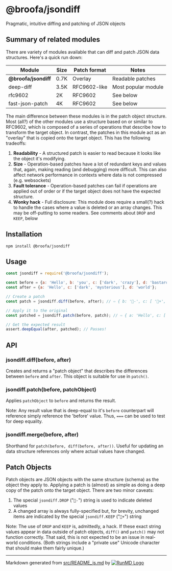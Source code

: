 <!--
  -- This file is auto-generated from src/README_js.md. Changes should be made there.
  -->

# @broofa/jsondiff

Pragmatic, intuitive diffing and patching of JSON objects

## Summary of related modules

There are variety of modules available that can diff and patch JSON data
structures.   Here's a quick run down:

| Module | Size | Patch format | Notes |
|---|---|---|---|
| **@broofa/jsondiff** | 0.7K | Overlay | Readable patches |
| deep-diff | 3.5K | RFC9602-like | Most popular module |
| rfc9602 | 2K | RFC9602 | See below |
| fast-json-patch | 4K | RFC9602 | See below |

The main difference between these modules is in the patch object structure. Most
(all?) of the other modules use a structure based on or similar to RFC9602,
  which is composed of a series of operations that describe how to transform the
  target object.  In contrast, the patches in this module act as an "overlay"
  that is copied onto the target object.  This has the following tradeoffs:

1. **Readability** - A structured patch is easier to read because it looks
   like the object it's modifying.
2. **Size** - Operation-based patches have a lot of redundant keys and values that, again,
making reading (and debugging) more difficult.  This can also affect network
performance in contexts where data is not compressed (e.g. websockets)
3. **Fault tolerance** - Operation-based patches can fail if operations are applied out of order or if the target object does not have the expected structure.
4. **Wonky hack** - Full disclosure:  This module does require a small(?) hack to handle
   the cases where a value is deleted or an array changes.  This may be
   off-putting to some readers.  See comments about `DROP` and `KEEP`, below

## Installation

`npm install @broofa/jsondiff`

## Usage

```javascript
const jsondiff = require('@broofa/jsondiff');

const before = {a: 'Hello', b: 'you', c: ['dark', 'crazy'], d: 'bastard'};
const after = {a: 'Hello', c: ['dark', 'mysterious'], d: 'world'};

// Create a patch
const patch = jsondiff.diff(before, after); // ⇨ { b: '-', c: [ '+', 'mysterious' ], d: 'world' }

// Apply it to the original
const patched = jsondiff.patch(before, patch); // ⇨ { a: 'Hello', c: [ 'dark', 'mysterious' ], d: 'world' }

// Get the expected result
assert.deepEqual(after, patched); // Passes!

```

## API

### jsondiff.diff(before, after)

Creates and returns a "patch object" that describes the differences between
`before` and `after`.  This object is suitable for use in `patch()`.

### jsondiff.patch(before, patchObject)

Applies `patchObject` to `before` and returns the result.

Note: Any result value that is deep-equal to it's `before` counterpart will
reference simply reference the 'before' value.  Thus, `===` can be used to test
for deep equality.

### jsondiff.merge(before, after)

Shorthand for `patch(before, diff(before, after))`.  Useful for
updating an data structure references only where actual values have changed.

## Patch Objects

Patch objects are JSON objects with the same structure (schema) as the object
they apply to.  Applying a patch is (almost) as simple as doing a deep copy of
the patch onto the target object.  There are two minor caveats:

1. The special `jsondiff.DROP` ("`-`") string is used to indicate deleted
   values
2. A changed array is always fully-specified but, for brevity, unchanged items
   are indicated by the special `jsondiff.KEEP` ("`+`") string

Note: The use of `DROP` and `KEEP` is, admittedly, a hack.  If these
exact string values appear in data outside of patch objects, `diff()` and `patch()` may not function correctly. That said, this is not expected to be an issue in real-world conditions. (Both strings include a "private use" Unicode character that should make them fairly unique.)


----
Markdown generated from [src/README_js.md](src/README_js.md) by [![RunMD Logo](http://i.imgur.com/h0FVyzU.png)](https://github.com/broofa/runmd)